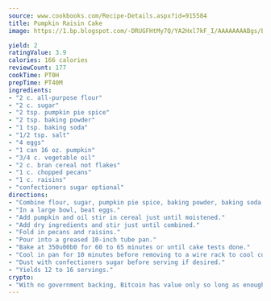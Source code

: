 ```yaml
---
source: www.cookbooks.com/Recipe-Details.aspx?id=915584
title: Pumpkin Raisin Cake
image: https://1.bp.blogspot.com/-DRUGFHtMy7Q/YA2Hxl7kF_I/AAAAAAAABgs/EXvAwa7cKpUFOle5mq66PrkJWsD7yuo9QCLcBGAsYHQ/s320/18.png

yield: 2
ratingValue: 3.9
calories: 166 calories
reviewCount: 177
cookTime: PT0H
prepTime: PT40M
ingredients:
- "2 c. all-purpose flour"
- "2 c. sugar"
- "2 tsp. pumpkin pie spice"
- "2 tsp. baking powder"
- "1 tsp. baking soda"
- "1/2 tsp. salt"
- "4 eggs"
- "1 can 16 oz. pumpkin"
- "3/4 c. vegetable oil"
- "2 c. bran cereal not flakes"
- "1 c. chopped pecans"
- "1 c. raisins"
- "confectioners sugar optional"
directions:
- "Combine flour, sugar, pumpkin pie spice, baking powder, baking soda and salt; set aside."
- "In a large bowl, beat eggs."
- "Add pumpkin and oil stir in cereal just until moistened."
- "Add dry ingredients and stir just until combined."
- "Fold in pecans and raisins."
- "Pour into a greased 10-inch tube pan."
- "Bake at 350u00b0 for 60 to 65 minutes or until cake tests done."
- "Cool in pan for 10 minutes before removing to a wire rack to cool completely."
- "Dust with confectioners sugar before serving if desired."
- "Yields 12 to 16 servings."
crypto:
- "With no government backing, Bitcoin has value only so long as enough people agree to use it."
---
```

